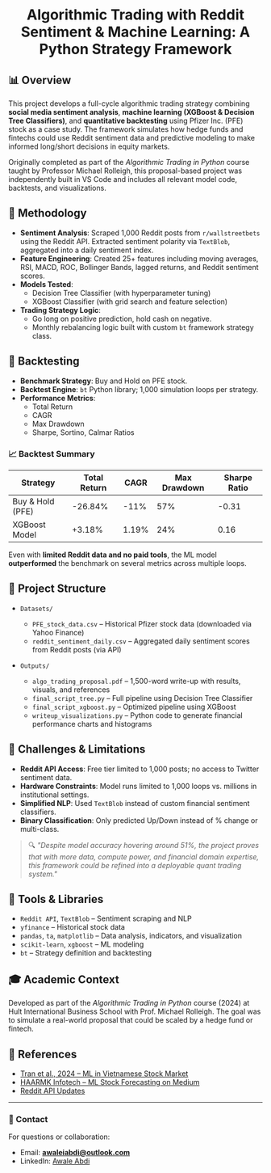 <h1 align="center">Algorithmic Trading with Reddit Sentiment & Machine Learning: A Python Strategy Framework</h1>

## 📊 Overview

This project develops a full-cycle algorithmic trading strategy combining **social media sentiment analysis**, **machine learning (XGBoost & Decision Tree Classifiers)**, and **quantitative backtesting** using Pfizer Inc. (PFE) stock as a case study. The framework simulates how hedge funds and fintechs could use Reddit sentiment data and predictive modeling to make informed long/short decisions in equity markets.

Originally completed as part of the *Algorithmic Trading in Python* course taught by Professor Michael Rolleigh, this proposal-based project was independently built in VS Code and includes all relevant model code, backtests, and visualizations.

## 🧠 Methodology

- **Sentiment Analysis**: Scraped 1,000 Reddit posts from `r/wallstreetbets` using the Reddit API. Extracted sentiment polarity via `TextBlob`, aggregated into a daily sentiment index.
- **Feature Engineering**: Created 25+ features including moving averages, RSI, MACD, ROC, Bollinger Bands, lagged returns, and Reddit sentiment scores.
- **Models Tested**: 
  - Decision Tree Classifier (with hyperparameter tuning)
  - XGBoost Classifier (with grid search and feature selection)
- **Trading Strategy Logic**:
  - Go long on positive prediction, hold cash on negative.
  - Monthly rebalancing logic built with custom `bt` framework strategy class.

## 🔁 Backtesting

- **Benchmark Strategy**: Buy and Hold on PFE stock.
- **Backtest Engine**: `bt` Python library; 1,000 simulation loops per strategy.
- **Performance Metrics**:
  - Total Return
  - CAGR
  - Max Drawdown
  - Sharpe, Sortino, Calmar Ratios

### 📈 Backtest Summary

| Strategy         | Total Return | CAGR  | Max Drawdown | Sharpe Ratio |
|------------------|--------------|-------|---------------|---------------|
| Buy & Hold (PFE) | -26.84%      | -11%  | 57%           | -0.31         |
| XGBoost Model    | +3.18%       | 1.19% | 24%           | 0.16          |

Even with **limited Reddit data and no paid tools**, the ML model **outperformed** the benchmark on several metrics across multiple loops.

## 📁 Project Structure

- `Datasets/`  
  - `PFE_stock_data.csv` – Historical Pfizer stock data (downloaded via Yahoo Finance)  
  - `reddit_sentiment_daily.csv` – Aggregated daily sentiment scores from Reddit posts (via API)
 
- `Outputs/`  
  - `algo_trading_proposal.pdf` – 1,500-word write-up with results, visuals, and references  
  - `final_script_tree.py` – Full pipeline using Decision Tree Classifier  
  - `final_script_xgboost.py` – Optimized pipeline using XGBoost  
  - `writeup_visualizations.py` – Python code to generate financial performance charts and histograms  


## 🧩 Challenges & Limitations

- **Reddit API Access**: Free tier limited to 1,000 posts; no access to Twitter sentiment data.
- **Hardware Constraints**: Model runs limited to 1,000 loops vs. millions in institutional settings.
- **Simplified NLP**: Used `TextBlob` instead of custom financial sentiment classifiers.
- **Binary Classification**: Only predicted Up/Down instead of % change or multi-class.

> 🔍 *"Despite model accuracy hovering around 51%, the project proves that with more data, compute power, and financial domain expertise, this framework could be refined into a deployable quant trading system."*

## 🧠 Tools & Libraries

- `Reddit API`, `TextBlob` – Sentiment scraping and NLP
- `yfinance` – Historical stock data
- `pandas`, `ta`, `matplotlib` – Data analysis, indicators, and visualization
- `scikit-learn`, `xgboost` – ML modeling
- `bt` – Strategy definition and backtesting

## 🎓 Academic Context

Developed as part of the *Algorithmic Trading in Python* course (2024) at Hult International Business School with Prof. Michael Rolleigh. The goal was to simulate a real-world proposal that could be scaled by a hedge fund or fintech.

## 🔗 References

- [Tran et al., 2024 – ML in Vietnamese Stock Market](https://doi.org/10.1057/s41599-024-02807-x)
- [HAARMK Infotech – ML Stock Forecasting on Medium](https://medium.com/@haarmkinfotech/introduction-bc6ecaf22f8b)
- [Reddit API Updates](https://www.redditinc.com/blog/apifacts)

---

### 📧 Contact

For questions or collaboration:

- Email: **awaleiabdi@outlook.com**
- LinkedIn: [Awale Abdi](https://www.linkedin.com/in/awale-abdi/)
